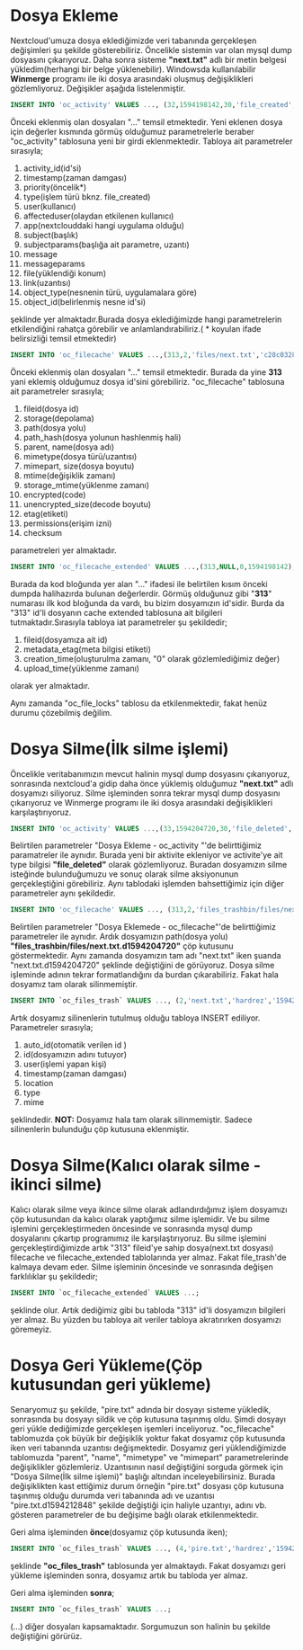 # Dosya Ekleme
Nextcloud'umuza dosya eklediğimizde veri tabanında gerçekleşen değişimleri şu şekilde gösterebiliriz. Öncelikle sistemin var olan mysql dump dosyasını çıkarıyoruz. Daha sonra sisteme **"next.txt"** adlı bir metin belgesi yükledim(herhangi bir belge yüklenebilir). Windowsda kullanılabilir **Winmerge** programı ile iki dosya arasındaki oluşmuş değişiklikleri gözlemliyoruz. Değişikler aşağıda listelenmiştir.
```sql
INSERT INTO 'oc_activity' VALUES ..., (32,1594198142,30,'file_created','hardrez','hardrez','files','created_self','[{\"313\":\"\\/next.txt\"}]','','[]','/next.txt','http://192.168.1.7/nextcloud/index.php/apps/files/?dir=/','files',313);
```
Önceki eklenmiş olan dosyaları "..." temsil etmektedir. Yeni eklenen dosya için değerler kısmında görmüş olduğumuz parametrelerle beraber "oc_activity" tablosuna yeni bir girdi eklenmektedir. Tabloya ait parametreler sırasıyla; 
1) activity_id(id'si) 
2) timestamp(zaman damgası)
3) priority(öncelik*) 
4) type(işlem türü bknz. file_created) 
5) user(kullanıcı)
6) affecteduser(olaydan etkilenen kullanıcı)
7) app(nextclouddaki hangi uygulama olduğu)
8) subject(başlık) 
9) subjectparams(başlığa ait parametre, uzantı)
10) message 
11) messageparams 
12) file(yüklendiği konum) 
13) link(uzantısı)
14) object_type(nesnenin türü, uygulamalara göre)
15) object_id(belirlenmiş nesne id'si) 

şeklinde yer almaktadır.Burada dosya eklediğimizde hangi parametrelerin etkilendiğini rahatça görebilir ve anlamlandırabiliriz.( * koyulan ifade belirsizliği temsil etmektedir)

```sql
INSERT INTO 'oc_filecache' VALUES ...,(313,2,'files/next.txt','c28c0328caf88e9df740f43f3847fa1a',6,'next.txt',20,6,10,1594128594,1594128594,0,0,'8d382065a9c651e9a3cd46cd6bc3a1ee',27,'');
```
Önceki eklenmiş olan dosyaları "..." temsil etmektedir. Burada da yine **313** yani eklemiş olduğumuz dosya id'sini görebiliriz. "oc_filecache" tablosuna ait parametreler sırasıyla; 
1) fileid(dosya id)
2) storage(depolama)
3) path(dosya yolu)
4) path_hash(dosya yolunun hashlenmiş hali)
5) parent, name(dosya adı)
6) mimetype(dosya türü/uzantısı)
7) mimepart, size(dosya boyutu)
8) mtime(değişiklik zamanı)
9) storage_mtime(yüklenme zamanı)
10) encrypted(code)
11) unencrypted_size(decode boyutu)
12) etag(etiketi)
13) permissions(erişim izni)
14) checksum 

parametreleri yer almaktadır.

```sql
INSERT INTO 'oc_filecache_extended' VALUES ...,(313,NULL,0,1594198142);
```
Burada da kod bloğunda yer alan "..." ifadesi ile belirtilen kısım önceki dumpda halihazırda bulunan değerlerdir. Görmüş olduğunuz gibi "**313**" numarası ilk kod bloğunda da vardı, bu bizim dosyamızın  id'sidir. Burda da "313" id'li dosyanın cache extended tablosuna ait bilgileri tutmaktadır.Sırasıyla tabloya iat parametreler şu şekildedir; 
1) fileid(dosyamıza ait id)
2) metadata_etag(meta bilgisi etiketi)
3) creation_time(oluşturulma zamanı, "0" olarak gözlemlediğimiz değer)
4) upload_time(yüklenme zamanı) 

olarak yer almaktadır.


Aynı zamanda "oc_file_locks" tablosu da etkilenmektedir, fakat henüz durumu çözebilmiş değilim.


# Dosya Silme(İlk silme işlemi)
Öncelikle veritabanımızın mevcut halinin mysql dump dosyasını çıkarıyoruz, sonrasında nextcloud'a gidip daha önce yüklemiş olduğumuz **"next.txt"** adlı dosyamızı siliyoruz. Silme işleminden sonra tekrar mysql dump dosyasını çıkarıyoruz ve Winmerge programı ile iki dosya arasındaki değişiklikleri karşılaştırıyoruz.
```sql
INSERT INTO 'oc_activity' VALUES ...,(33,1594204720,30,'file_deleted','hardrez','hardrez','files','deleted_self','[{\"313\":\"\\/next.txt\"}]','','[]','/next.txt','http://192.168.1.7/nextcloud/index.php/apps/files/?dir=/','files',313);
```
Belirtilen parametreler "Dosya Ekleme - oc_activity "'de belirttiğimiz paramatreler ile aynıdır. Burada yeni bir aktivite ekleniyor ve activite'ye ait type bilgisi **"file_deleted"** olarak gözlemliyoruz. Buradan dosyamızın silme isteğinde bulunduğumuzu ve sonuç olarak silme aksiyonunun gerçekleştiğini görebiliriz. Aynı tablodaki işlemden bahsettiğimiz için diğer parametreler aynı şekildedir.
```sql
INSERT INTO 'oc_filecache' VALUES ..., (313,2,'files_trashbin/files/next.txt.d1594204720','528420dc4662e5136ff3f92ee41b355d',278,'next.txt.d1594204720',15,3,10,1594128594,1594128594,0,0,'8d382065a9c651e9a3cd46cd6bc3a1ee',27,'');
```
Belirtilen parametreler "Dosya Eklemede - oc_filecache"'de belirttiğimiz parametreler ile aynıdır. Ardık dosyamızın path(dosya yolu) **"files_trashbin/files/next.txt.d1594204720"** çöp kutusunu göstermektedir. Aynı zamanda dosyamızın tam adı "next.txt" iken şuanda "next.txt.d1594204720" şeklinde değiştiğini de görüyoruz. Dosya silme işleminde adının tekrar formatlandığını da burdan çıkarabiliriz. Fakat hala dosyamız tam olarak silinmemiştir.
```sql
INSERT INTO `oc_files_trash` VALUES ..., (2,'next.txt','hardrez','1594204720','.',NULL,NULL);
```
Artık dosyamız silinenlerin tutulmuş olduğu tabloya INSERT ediliyor. Parametreler sırasıyla;
1) auto_id(otomatik verilen id )
2) id(dosyamızın adını tutuyor)
3) user(işlemi yapan kişi)
4) timestamp(zaman damgası)
5) location
6) type
7) mime

şeklindedir.
**NOT:** Dosyamız hala tam olarak silinmemiştir. Sadece silinenlerin bulunduğu çöp kutusuna eklenmiştir.
# Dosya Silme(Kalıcı olarak silme - ikinci silme)
Kalıcı olarak silme veya ikince silme olarak adlandırdığımız işlem dosyamızı çöp kutusundan da kalıcı olarak yaptığımız silme işlemidir. Ve bu silme işlemini gerçekleştirmeden öncesinde ve sonrasında mysql dump dosyalarını çıkartıp programımız ile karşılaştırıyoruz. Bu silme işlemini gerçekleştirdiğimizde artık "313" fileid'ye sahip dosya(next.txt dosyası) filecache ve filecache_extended tablolarında yer almaz. Fakat file_trash'de kalmaya devam eder. Silme işleminin öncesinde ve sonrasında değişen farklılıklar şu şekildedir;
```sql
INSERT INTO `oc_filecache_extended` VALUES ...;
```
şeklinde olur. Artık dediğimiz gibi bu tabloda "313" id'li dosyamızın bilgileri yer almaz. Bu yüzden bu tabloya ait veriler tabloya akratırırken dosyamızı göremeyiz.
# Dosya Geri Yükleme(Çöp kutusundan geri yükleme)
Senaryomuz şu şekilde, "pire.txt" adında bir dosyayı sisteme yükledik, sonrasında bu dosyayı sildik ve çöp kutusuna taşınmış oldu. Şimdi dosyayı geri yükle dediğimizde gerçekleşen işemleri inceliyoruz.
"oc_filecache" tablomuzda çok büyük bir değişiklik yoktur fakat dosyamız çöp kutusunda iken veri tabanında uzantısı değişmektedir. Dosyamız geri yüklendiğimizde  tablomuzda "parent", "name", "mimetype" ve "mimepart" parametrelerinde değişiklikler gözlemleriz.  Uzantısının nasıl değiştiğini sorguda görmek için "Dosya Silme(İlk silme işlemi)" başlığı altından inceleyebilirsiniz. Burada değişiklikten kast ettiğimiz durum örneğin "pire.txt" dosyası çöp kutusuna taşınmış olduğu durumda veri tabanında adı ve uzantısı "pire.txt.d1594212848"  şekilde değiştiği için haliyle uzantıyı, adını vb. gösteren parametreler de bu değişime bağlı olarak etkilenmektedir.

Geri alma işleminden **önce**(dosyamız çöp kutusunda iken);
```sql
INSERT INTO `oc_files_trash` VALUES ..., (4,'pire.txt','hardrez','1594212848','.',NULL,NULL);
```
şeklinde **"oc_files_trash"** tablosunda yer almaktaydı. Fakat dosyamızı geri yükleme işleminden sonra, dosyamız artık bu tabloda yer almaz.

Geri alma işleminden **sonra**;
```sql
INSERT INTO `oc_files_trash` VALUES ...;
```
(...) diğer dosyaları kapsamaktadır. Sorgumuzun son halinin bu şekilde değiştiğini görürüz.